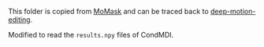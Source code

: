 This folder is copied from [MoMask](https://github.com/EricGuo5513/momask-codes) and can be traced back to [deep-motion-editing](https://github.com/DeepMotionEditing/deep-motion-editing/tree/master/utils).

Modified to read the `results.npy` files of CondMDI.

